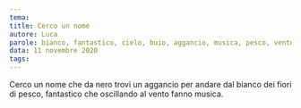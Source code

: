 ```yaml
---
tema:
title: Cerco un nome
autore: Luca
parole: bianco, fantastico, cielo, buio, aggancio, musica, pesco, vento
data: 11 novembre 2020
tags: 
---
```



Cerco un nome che da nero trovi un aggancio per andare dal bianco dei fiori di pesco, fantastico che oscillando al vento fanno musica.